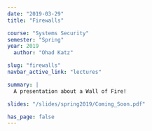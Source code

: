 ```yaml
---
date: "2019-03-29"
title: "Firewalls"

course: "Systems Security"
semester: "Spring"
year: 2019
  author: "Ohad Katz"

slug: "firewalls"
navbar_active_link: "lectures"

summary: |
  A presentation about a Wall of Fire!

slides: "/slides/spring2019/Coming_Soon.pdf"

has_page: false
---
```

